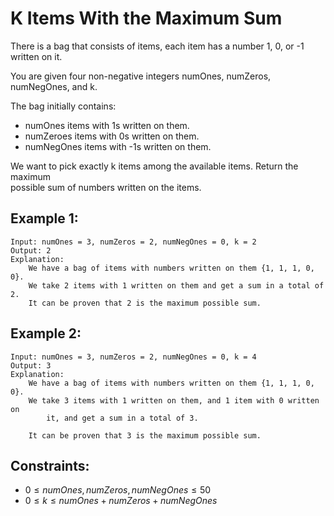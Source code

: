 # K Items With the Maximum Sum

There is a bag that consists of items, each item has a number 1, 0, or -1  
written on it.

You are given four non-negative integers numOnes, numZeros, numNegOnes, and k.

The bag initially contains:

* numOnes items with 1s written on them.
* numZeroes items with 0s written on them.
* numNegOnes items with -1s written on them.

We want to pick exactly k items among the available items. Return the maximum  
possible sum of numbers written on the items.

 

## Example 1:

    Input: numOnes = 3, numZeros = 2, numNegOnes = 0, k = 2
    Output: 2
    Explanation: 
        We have a bag of items with numbers written on them {1, 1, 1, 0, 0}. 
        We take 2 items with 1 written on them and get a sum in a total of 2.
        It can be proven that 2 is the maximum possible sum.

## Example 2:

    Input: numOnes = 3, numZeros = 2, numNegOnes = 0, k = 4
    Output: 3
    Explanation: 
        We have a bag of items with numbers written on them {1, 1, 1, 0, 0}. 
        We take 3 items with 1 written on them, and 1 item with 0 written on 
            it, and get a sum in a total of 3.

        It can be proven that 3 is the maximum possible sum.

 

## Constraints:

* $0 \le numOnes, numZeros, numNegOnes \le 50$
* $0 \le k \le numOnes + numZeros + numNegOnes$

